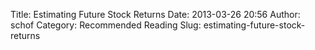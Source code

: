Title: Estimating Future Stock Returns
Date: 2013-03-26 20:56
Author: schof
Category: Recommended Reading
Slug: estimating-future-stock-returns


